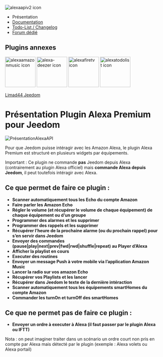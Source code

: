 ![alexaapiv2 icon](	https://market.jeedom.com/filestore/market/plugin/images/alexaapiv2_icon.png)

*   Présentation
*   [Documentation](https://limad.github.io/plugins-docs/plugin-alexaapiv2#documentation)
*   [Todo-List / Changelog](https://limad.github.io/plugins-docs/plugin-alexaapiv2#changelog)
*   [Forum dédié](https://community.jeedom.com/tags/plugin-alexaapiv2)

## Plugins annexes
<a href="http://jeedom.sigalou-domotique.fr/alexa-amazon-music-documentation"><img src="https://market.jeedom.com/filestore/market/plugin/images/alexaamazonmusic_icon.png" alt="alexaamazonmusic icon" width="100px"></a>
<a href="http://jeedom.sigalou-domotique.fr/alexa-deezer-documentation"><img src="https://market.jeedom.com/filestore/market/plugin/images/alexaspotify_icon.png" alt="alexa-deezer icon" width="100px"></a>
<a href="http://jeedom.sigalou-domotique.fr/alexafiretv-documentation"><img src="https://market.jeedom.com/filestore/market/plugin/images/alexafiretv_icon.png" alt="alexafiretv icon" width="100px"></a>
<a href="http://jeedom.sigalou-domotique.fr/alexatodolist-documentation"><img src="https://market.jeedom.com/filestore/market/plugin/images/alexatodolist_icon.png" alt="alexatodolist icon" width="100px"></a>

[Limad44 Jeedom](https://limad.github.io/plugins-docs)

Présentation Plugin Alexa Premium pour Jeedom
==========

![PrésentationAlexaAPI](https://limad.github.io/plugins-docs/plugin-alexaapiv2/images/Pr%C3%A9sentationAlexaAPI.jpg)

Pour que Jeedom puisse intéragir avec les Amazon Alexa, le plugin Alexa Premium est structuré en plusieurs widgets par équipements.

Important : Ce plugin ne commande **pas** Jeedom depuis Alexa (contrairement au plugin Alexa officiel) mais **commande Alexa depuis Jeedom**, il peut toutefois intéragir avec Alexa.

Ce que permet de faire ce plugin :
---------------------

*   **Scanner automatiquement tous les Echo du compte Amazon**
*   **Faire parler les Amazon Echo**
*   **Régler le volume (et récupérer le volume de chaque équipement) de chaque équipement ou d’un groupe**
*   **Programmer des alarmes et les supprimer**
*   **Programmer des rappels et les supprimer**
*   **Récupérer l’heure de la prochaine alarme (ou du prochain rappel) pour s’en servir dans Jeedom**
*   **Envoyer des commandes (pause|play|next|prev|fwd|rwd|shuffle|repeat) au Player d’Alexa**
*   **Afficher la playlist en cours**
*   **Executer des routines**
*   **Envoyer un message Push à votre mobile via l’application Amazon Music**
*   **Lancer la radio sur vos amazon Echo**
*   **Récupérer vos Playlists et les lancer**
*   **Récupérer dans Jeedom le texte de la dernière intéraction**
*   **Scanner automatiquement tous les équipements smartHomes du compte Amazon**
*   **Commander les turnOn et turnOff des smartHomes**

Ce que ne permet pas de faire ce plugin :
---------------------

*   **Envoyer un ordre à executer à Alexa (il faut passer par le plugin Alexa ou IFTT)**

Nota : on peut imaginer traiter dans un scénario un ordre court non pris en compte par Alexa mais détecté par le plugin (exemple : Alexa volets ou Alexa portail)